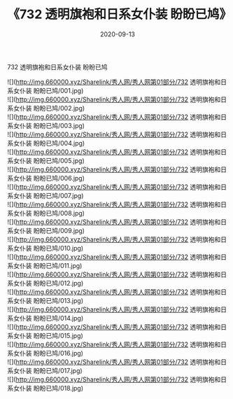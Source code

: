 ﻿---
layout: post
title:  《732 透明旗袍和日系女仆装 盼盼已鸠》
date:   2020-09-13
img: http://img.660000.xyz/Sharelink/秀人网/秀人网第01部分/732 透明旗袍和日系女仆装 盼盼已鸠/000.jpg
categories: [美女, 清纯, 唯美]
---

732 透明旗袍和日系女仆装 盼盼已鸠

  ![](http://img.660000.xyz/Sharelink/秀人网/秀人网第01部分/732 透明旗袍和日系女仆装 盼盼已鸠/001.jpg) <br> ![](http://img.660000.xyz/Sharelink/秀人网/秀人网第01部分/732 透明旗袍和日系女仆装 盼盼已鸠/002.jpg) <br> ![](http://img.660000.xyz/Sharelink/秀人网/秀人网第01部分/732 透明旗袍和日系女仆装 盼盼已鸠/003.jpg) <br> ![](http://img.660000.xyz/Sharelink/秀人网/秀人网第01部分/732 透明旗袍和日系女仆装 盼盼已鸠/004.jpg) <br> ![](http://img.660000.xyz/Sharelink/秀人网/秀人网第01部分/732 透明旗袍和日系女仆装 盼盼已鸠/005.jpg) <br> ![](http://img.660000.xyz/Sharelink/秀人网/秀人网第01部分/732 透明旗袍和日系女仆装 盼盼已鸠/006.jpg) <br> ![](http://img.660000.xyz/Sharelink/秀人网/秀人网第01部分/732 透明旗袍和日系女仆装 盼盼已鸠/007.jpg) <br> ![](http://img.660000.xyz/Sharelink/秀人网/秀人网第01部分/732 透明旗袍和日系女仆装 盼盼已鸠/008.jpg) <br> ![](http://img.660000.xyz/Sharelink/秀人网/秀人网第01部分/732 透明旗袍和日系女仆装 盼盼已鸠/009.jpg) <br> ![](http://img.660000.xyz/Sharelink/秀人网/秀人网第01部分/732 透明旗袍和日系女仆装 盼盼已鸠/010.jpg) <br> ![](http://img.660000.xyz/Sharelink/秀人网/秀人网第01部分/732 透明旗袍和日系女仆装 盼盼已鸠/011.jpg) <br> ![](http://img.660000.xyz/Sharelink/秀人网/秀人网第01部分/732 透明旗袍和日系女仆装 盼盼已鸠/012.jpg) <br> ![](http://img.660000.xyz/Sharelink/秀人网/秀人网第01部分/732 透明旗袍和日系女仆装 盼盼已鸠/013.jpg) <br> ![](http://img.660000.xyz/Sharelink/秀人网/秀人网第01部分/732 透明旗袍和日系女仆装 盼盼已鸠/014.jpg) <br> ![](http://img.660000.xyz/Sharelink/秀人网/秀人网第01部分/732 透明旗袍和日系女仆装 盼盼已鸠/015.jpg) <br> ![](http://img.660000.xyz/Sharelink/秀人网/秀人网第01部分/732 透明旗袍和日系女仆装 盼盼已鸠/016.jpg) <br> ![](http://img.660000.xyz/Sharelink/秀人网/秀人网第01部分/732 透明旗袍和日系女仆装 盼盼已鸠/017.jpg) <br> ![](http://img.660000.xyz/Sharelink/秀人网/秀人网第01部分/732 透明旗袍和日系女仆装 盼盼已鸠/018.jpg) <br>